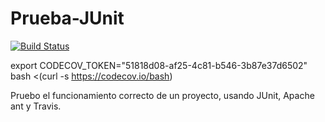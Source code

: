 # Prueba-JUnit

[![Build Status](https://travis-ci.org/tmallo/Prueba-JUnit.svg?branch=master)](https://travis-ci.org/tmallo/Prueba-JUnit)

export CODECOV_TOKEN="51818d08-af25-4c81-b546-3b87e37d6502"
bash <(curl -s https://codecov.io/bash)

Pruebo el funcionamiento correcto de un proyecto, usando JUnit, Apache ant y Travis.
